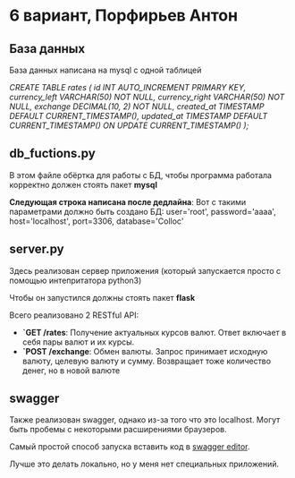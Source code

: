 # 6 вариант, Порфирьев Антон
## База данных
База данных написана на mysql с одной таблицей 

*CREATE TABLE rates (
    id INT AUTO_INCREMENT PRIMARY KEY,
    currency_left VARCHAR(50) NOT NULL,
	currency_right VARCHAR(50) NOT NULL,
    exchange DECIMAL(10, 2) NOT NULL,
    created_at TIMESTAMP DEFAULT CURRENT_TIMESTAMP(),
    updated_at TIMESTAMP DEFAULT CURRENT_TIMESTAMP() ON UPDATE CURRENT_TIMESTAMP()
);*

## db_fuctions.py

В этом файле обёртка для работы с БД, чтобы программа работала корректно должен стоять пакет **mysql**

**Следующая строка написана после дедлайна**:
Вот с такими параметрами должно быть создано БД: user='root',
                            password='aaaa',
                            host='localhost',
                            port=3306,
                            database='Colloc'

## server.py

Здесь реализован сервер приложения (который запускается просто с помощью интепритатора python3)

Чтобы он запустился должны стоять пакет **flask**

Всего реализовано 2 RESTful API:
- **`GET /rates**: Получение актуальных курсов валют. Ответ включает в себя пары валют и их курсы.
- **`POST /exchange**: Обмен валюты. Запрос принимает исходную валюту, целевую валюту и сумму. Возвращает тоже количество денег, но в новой валюте

## swagger
Также реализован swagger, однако из-за того что это localhost. Могут быть пробемы с некоторыми расширениями браузеров.

Самый простой способ запуска вставить код в [swagger editor](https://editor.swagger.io/).

Лучше это делать локально, но у меня нет специальных приложений.
